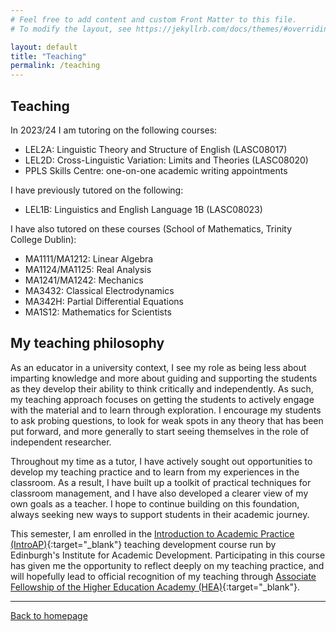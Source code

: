 ```yaml
---
# Feel free to add content and custom Front Matter to this file.
# To modify the layout, see https://jekyllrb.com/docs/themes/#overriding-theme-defaults

layout: default
title: "Teaching"
permalink: /teaching
---
```


## Teaching

In 2023/24 I am tutoring on the following courses:

* LEL2A: Linguistic Theory and Structure of English (LASC08017)
* LEL2D: Cross-Linguistic Variation: Limits and Theories (LASC08020)
* PPLS Skills Centre: one-on-one academic writing appointments

I have previously tutored on the following:
* LEL1B: Linguistics and English Language 1B (LASC08023)

I have also tutored on these courses (School of Mathematics, Trinity College Dublin):
* MA1111/MA1212: Linear Algebra
* MA1124/MA1125: Real Analysis
* MA1241/MA1242: Mechanics
* MA3432: Classical Electrodynamics
* MA342H: Partial Differential Equations
* MA1S12: Mathematics for Scientists

## My teaching philosophy

As an educator in a university context, I see my role as being less about imparting knowledge and more about guiding and supporting the students as they develop their ability to think critically and independently. As such, my teaching approach focuses on getting the students to actively engage with the material and to learn through exploration. I encourage my students to ask probing questions, to look for weak spots in any theory that has been put forward, and more generally to start seeing themselves in the role of independent researcher.

Throughout my time as a tutor, I have actively sought out opportunities to develop my teaching practice and to learn from my experiences in the classroom. As a result, I have built up a toolkit of practical techniques for classroom management, and I have also developed a clearer view of my own goals as a teacher. I hope to continue building on this foundation, always seeking new ways to support students in their academic journey.

This semester, I am enrolled in the [Introduction to Academic Practice (IntroAP)](https://institute-academic-development.ed.ac.uk/learning-teaching/cpd/intro-ap){:target="_blank"} teaching development course run by Edinburgh's Institute for Academic Development. Participating in this course has given me the opportunity to reflect deeply on my teaching practice, and will hopefully lead to official recognition of my teaching through [Associate Fellowship of the Higher Education Academy (HEA)](https://advance-he.ac.uk/fellowship/associate-fellowship){:target="_blank"}.

* * *

[Back to homepage](./)